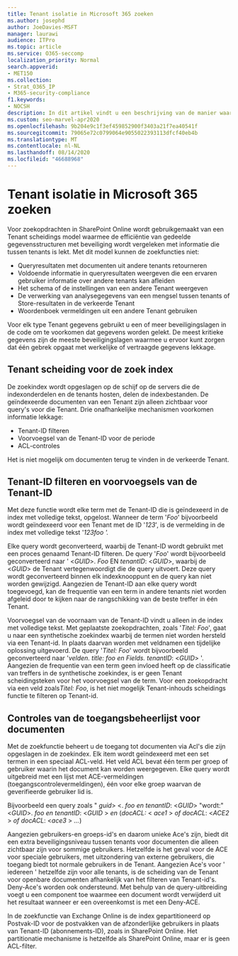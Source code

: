 ```yaml
---
title: Tenant isolatie in Microsoft 365 zoeken
ms.author: josephd
author: JoeDavies-MSFT
manager: laurawi
audience: ITPro
ms.topic: article
ms.service: O365-seccomp
localization_priority: Normal
search.appverid:
- MET150
ms.collection:
- Strat_O365_IP
- M365-security-compliance
f1.keywords:
- NOCSH
description: In dit artikel vindt u een beschrijving van de manier waarop Tenant isolatie werkt om Tenant gegevens te scheiden in Microsoft 365 Search.
ms.custom: seo-marvel-apr2020
ms.openlocfilehash: 9b204e9c1f3ef459852900f3403a21f7ea40541f
ms.sourcegitcommit: 79065e72c0799064e9055022393113dfcf40eb4b
ms.translationtype: MT
ms.contentlocale: nl-NL
ms.lasthandoff: 08/14/2020
ms.locfileid: "46688968"
---
```

# <a name="tenant-isolation-in-microsoft-365-search"></a>Tenant isolatie in Microsoft 365 zoeken

Voor zoekopdrachten in SharePoint Online wordt gebruikgemaakt van een Tenant scheidings model waarmee de efficiëntie van gedeelde gegevensstructuren met beveiliging wordt vergeleken met informatie die tussen tenants is lekt. Met dit model kunnen de zoekfuncties niet:

- Queryresultaten met documenten uit andere tenants retourneren
- Voldoende informatie in queryresultaten weergeven die een ervaren gebruiker informatie over andere tenants kan afleiden
- Het schema of de instellingen van een andere Tenant weergeven
- De verwerking van analysegegevens van een mengsel tussen tenants of Store-resultaten in de verkeerde Tenant
- Woordenboek vermeldingen uit een andere Tenant gebruiken

Voor elk type Tenant gegevens gebruikt u een of meer beveiligingslagen in de code om te voorkomen dat gegevens worden gelekt. De meest kritieke gegevens zijn de meeste beveiligingslagen waarmee u ervoor kunt zorgen dat één gebrek opgaat met werkelijke of vertraagde gegevens lekkage.

## <a name="tenant-separation-for-the-search-index"></a>Tenant scheiding voor de zoek index

De zoekindex wordt opgeslagen op de schijf op de servers die de indexonderdelen en de tenants hosten, delen de indexbestanden. De geïndexeerde documenten van een Tenant zijn alleen zichtbaar voor query's voor die Tenant. Drie onafhankelijke mechanismen voorkomen informatie lekkage:

- Tenant-ID filteren
- Voorvoegsel van de Tenant-ID voor de periode
- ACL-controles

Het is niet mogelijk om documenten terug te vinden in de verkeerde Tenant.

## <a name="tenant-id-filtering-and-tenant-id-term-prefixing"></a>Tenant-ID filteren en voorvoegsels van de Tenant-ID

Met deze functie wordt elke term met de Tenant-ID die is geïndexeerd in de index met volledige tekst, opgelost. Wanneer de term '*Foo*' bijvoorbeeld wordt geïndexeerd voor een Tenant met de ID '*123*', is de vermelding in de index met volledige tekst '*123foo '.*

Elke query wordt geconverteerd, waarbij de Tenant-ID wordt gebruikt met een proces genaamd Tenant-ID filteren. De query '*Foo*' wordt bijvoorbeeld geconverteerd naar ' <*GUID*>. *Foo* EN *tenantID*: <*GUID*>, waarbij de <*GUID*> de Tenant vertegenwoordigt die de query uitvoert. Deze query wordt geconverteerd binnen elk indexknooppunt en de query kan niet worden gewijzigd. Aangezien de Tenant-ID aan elke query wordt toegevoegd, kan de frequentie van een term in andere tenants niet worden afgeleid door te kijken naar de rangschikking van de beste treffer in één Tenant.

Voorvoegsel van de voornaam van de Tenant-ID vindt u alleen in de index met volledige tekst. Met geplaatste zoekopdrachten, zoals '*Titel: Foo*', gaat u naar een synthetische zoekindex waarbij de termen niet worden hersteld via een Tenant-id. In plaats daarvan worden met veldnamen een tijdelijke oplossing uitgevoerd. De query '*Titel: Foo*' wordt bijvoorbeeld geconverteerd naar '*velden. title: foo en Fields. tenantID*: <*GUID*> '. Aangezien de frequentie van een term geen invloed heeft op de classificatie van treffers in de synthetische zoekindex, is er geen Tenant scheidingsteken voor het voorvoegsel van de term. Voor een zoekopdracht via een veld zoals*Titel: Foo*, is het niet mogelijk Tenant-inhouds scheidings functie te filteren op Tenant-id.

## <a name="document-access-control-list-checks"></a>Controles van de toegangsbeheerlijst voor documenten

Met de zoekfunctie beheert u de toegang tot documenten via Acl's die zijn opgeslagen in de zoekindex. Elk item wordt geïndexeerd met een set termen in een speciaal ACL-veld. Het veld ACL bevat één term per groep of gebruiker waarin het document kan worden weergegeven. Elke query wordt uitgebreid met een lijst met ACE-vermeldingen (toegangscontrolevermeldingen), één voor elke groep waarvan de geverifieerde gebruiker lid is.

Bijvoorbeeld een query zoals " *guid*> <. *foo en tenantID*: <*GUID*> "wordt:" <*GUID*>. *foo en tenantID*: <*GUID* >  *en* (*docACL:* < *ace1* >  *of docACL*: <*ACE2* >  *of docACL*: <*ace3* >  *...*)

Aangezien gebruikers-en groeps-id's en daarom unieke Ace's zijn, biedt dit een extra beveiligingsniveau tussen tenants voor documenten die alleen zichtbaar zijn voor sommige gebruikers. Hetzelfde is het geval voor de ACE voor speciale gebruikers, met uitzondering van externe gebruikers, die toegang biedt tot normale gebruikers in de Tenant. Aangezien Ace's voor ' iedereen ' hetzelfde zijn voor alle tenants, is de scheiding van de Tenant voor openbare documenten afhankelijk van het filteren van Tenant-id's. Deny-Ace's worden ook ondersteund. Met behulp van de query-uitbreiding voegt u een component toe waarmee een document wordt verwijderd uit het resultaat wanneer er een overeenkomst is met een Deny-ACE.

In de zoekfunctie van Exchange Online is de index gepartitioneerd op Postvak-ID voor de postvakken van de afzonderlijke gebruikers in plaats van Tenant-ID (abonnements-ID), zoals in SharePoint Online. Het partitionatie mechanisme is hetzelfde als SharePoint Online, maar er is geen ACL-filter.

